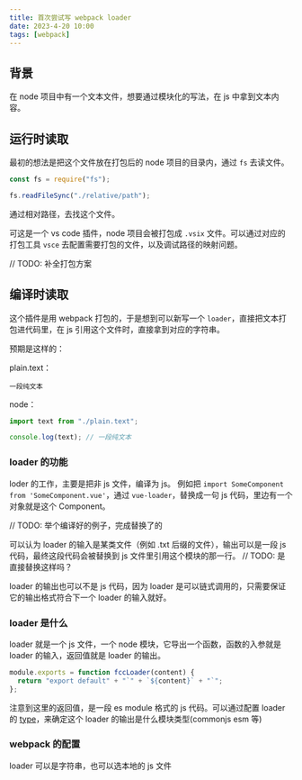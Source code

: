 ```yaml
---
title: 首次尝试写 webpack loader
date: 2023-4-20 10:00
tags: [webpack]
---
```


## 背景

在 node 项目中有一个文本文件，想要通过模块化的写法，在 js 中拿到文本内容。

## 运行时读取

最初的想法是把这个文件放在打包后的 node 项目的目录内，通过 `fs` 去读文件。

```js
const fs = require("fs");

fs.readFileSync("./relative/path");
```

通过相对路径，去找这个文件。

可这是一个 vs code 插件，node 项目会被打包成 `.vsix` 文件。可以通过对应的打包工具 `vsce` 去配置需要打包的文件，以及调试路径的映射问题。

// TODO: 补全打包方案

## 编译时读取

这个插件是用 webpack 打包的，于是想到可以新写一个 `loader`，直接把文本打包进代码里，在 js 引用这个文件时，直接拿到对应的字符串。

预期是这样的：

plain.text：

```text
一段纯文本
```

node：

```js
import text from "./plain.text";

console.log(text); // 一段纯文本
```

### loader 的功能

loder 的工作，主要是把非 js 文件，编译为 js。
例如把 `import SomeComponent from 'SomeComponent.vue'`，通过 `vue-loader`，替换成一句 js 代码，里边有一个对象就是这个 Component。

// TODO: 举个编译好的例子，完成替换了的

可以认为 loader 的输入是某类文件（例如 .txt 后缀的文件），输出可以是一段 js 代码，最终这段代码会被替换到 js 文件里引用这个模块的那一行。 // TODO: 是直接替换这样吗？

loader 的输出也可以不是 js 代码，因为 loader 是可以链式调用的，只需要保证它的输出格式符合下一个 loader 的输入就好。

### loader 是什么

loader 就是一个 js 文件，一个 node 模块，它导出一个函数，函数的入参就是 loader 的输入，返回值就是 loader 的输出。

```js
module.exports = function fccLoader(content) {
  return "export default" + "`" + `${content}` + "`";
};
```

注意到这里的返回值，是一段 es module 格式的 js 代码。可以通过配置 loader 的 [type](https://webpack.js.org/configuration/module/#ruletype)，来确定这个 loader 的输出是什么模块类型(commonjs esm 等)

### webpack 的配置

loader 可以是字符串，也可以选本地的 js 文件
